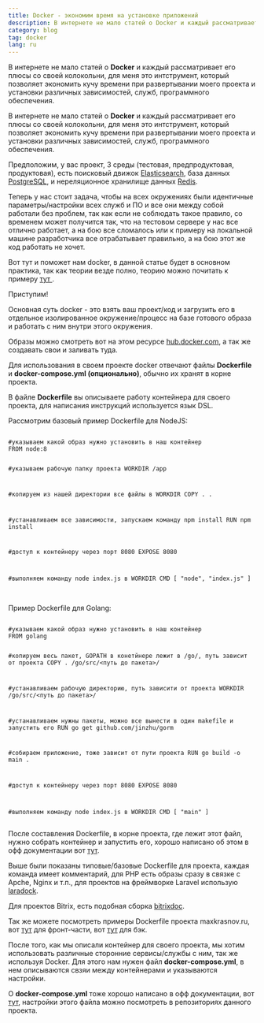 ```yaml
---
title: Docker - экономим время на установке приложений
description: В интернете не мало статей о Docker и каждый рассматривает его плюсы со своей колокольни, для меня это интструмент, который позволяет экономить кучу времени при развертывании моего проекта и установки различных зависимостей, служб, программного обеспечения.
category: blog
tag: docker
lang: ru
---
```

В интернете не мало статей о <b>Docker</b> и каждый рассматривает его плюсы со своей колокольни, для меня это интструмент, который позволяет экономить кучу времени при развертывании моего проекта и установки различных зависимостей, служб, программного обеспечения.

В интернете не мало статей о <b>Docker</b> и каждый рассматривает его плюсы со своей колокольни, для меня это интструмент, который позволяет экономить кучу времени при развертывании моего проекта и установки различных зависимостей, служб, программного обеспечения. </p>

<p>Предположим, у вас проект, 3 среды (тестовая, предпродуктовая, продуктовая), есть поисковый движок <a href="https://www.elastic.co/" rel="nofollow" target="_blank">Elasticsearch</a>, база данных <a href="https://www.postgresql.org/" rel="nofollow" target="_blank">PostgreSQL</a>, и нереляционное хранилище данных <a href="https://redis.io/" rel="nofollow" target="_blank">Redis</a>.
</p>
<p>
	Теперь у нас стоит задача, чтобы на всех окружениях были идентичные параметры/настройки всех служб и ПО и все они между собой работали без проблем, так как если не соблюдать такое правило, со временем может получится так, что на тестовом сервере у нас все отлично работает, а на бою все сломалось или к примеру на локальной машине разработчика все отрабатывает правильно, а на бою этот же код работать не хочет.
</p>
<p>Вот тут и поможет нам docker, в данной статье будет в основном практика, так как теории везде полно, теорию можно почитать к примеру <a href="https://habr.com/post/353238/" rel="nofollow" target="_blank"> тут </a>.</p>

<p>Приступим!</p>

<p>Основная суть docker - это взять ваш проект/код и загрузить его в отдельное изолированное окружение/процесс на базе готового образа и работать с ним внутри этого окружения.</p>

<p>Образы можно смотреть вот на этом ресурсе <a href="https://hub.docker.com" rel='nofollow' target='_blank'>hub.docker.com</a>, а так же создавать свои и заливать туда.</p>

<p>Для использования в своем проекте docker отвечают файлы <b>Dockerfile</b> и <b>docker-compose.yml (опционально)</b>, обычно их хранят в корне проекта.</p>
<p>
	В файле <b>Dockerfile</b> вы описываете работу контейнера для своего проекта, для написания инструкций используется язык DSL.
</p>
<p>Рассмотрим базовый пример Dockerfile для NodeJS:</p>
<pre>
<code class='makefile'>
#указываем какой образ нужно установить в наш контейнер
FROM node:8

#указываем рабочую папку проекта
WORKDIR /app

#копируем из нашей директории все файлы в WORKDIR
COPY . .

#устанавливаем все зависимости, запускаем команду npm install
RUN npm install

#доступ к контейнеру через порт 8080
EXPOSE 8080

#выполняем команду node index.js в WORKDIR
CMD [ "node", "index.js" ]
</code>
</pre>

<p>Пример Dockerfile для Golang:</p>
<pre>
<code class='makefile'>
#указываем какой образ нужно установить в наш контейнер
FROM golang

#копируем весь пакет, GOPATH в конетйнере лежит в /go/, путь зависит от проекта
COPY . /go/src/<путь до пакета>/

#устанавливаем рабочую директорию, путь зависити от проекта
WORKDIR /go/src/<путь до пакета>/

#устанавливаем нужны пакеты, можно все вынести в один makefile и запустить его
RUN go get github.com/jinzhu/gorm

#собираем приложение, тоже зависит от пути проекта
RUN go build -o main .

#доступ к контейнеру через порт 8080
EXPOSE 8080

#выполняем команду node index.js в WORKDIR
CMD [ "main" ]
</code>
</pre>

<p>После составления Dockerfile, в корне проекта, где лежит этот файл, нужно собрать контейнер и запустить его, хорошо написано об этом в офф документации вот <a href='https://docs.docker.com/get-started/part2/#build-the-app' target='_blank'>тут</a>.</p>

<p>Выше были показаны типовые/базовые Dockerfile для проекта, каждая команда имеет комментарий, для PHP есть образы сразу в связке с Apche, Nginx и т.п., для проектов на фреймворке Laravel использую <a target='_blank' href='https://Laradock.io'>laradock</a>.</p>

<p>Для проектов Bitrix, есть подобная сборка <a href='https://github.com/bitrixdock/bitrixdock' target='_blank'>bitrixdoc</a>.</p>

<p>Так же можете посмотреть примеры Dockerfile проекта maxkrasnov.ru, вот <a href='https://github.com/maxkrasnov/ru.maxkrasnov-front/blob/master/Dockerfile' target='_blank'>тут</a> для фронт-части, вот <a href='https://github.com/maxkrasnov/ru.maxkrasnov.api/blob/master/build/package/Dockerfile' target='_blank'>тут</a> для бэк.</p>



<p>
После того, как мы описали контейнер для своего проекта, мы хотим использовать различные сторонние сервисы/службы с ним, так же используя Docker. Для этого нам нужен файл <b>docker-compose.yml</b>, в нем описываются свзяи между контейнерами и указываются настройки. 
</p>

<p>О <b>docker-compose.yml</b> тоже хорошо написано в офф документации, вот <a href='https://docs.docker.com/compose/compose-file/#build' target='_blank'>тут</a>, настройки этого файла можно посмотреть в репозиториях данного проекта.</p>
